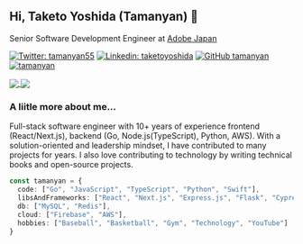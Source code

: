 ## Hi, Taketo Yoshida (Tamanyan) 👋

Senior Software Development Engineer at [Adobe Japan](https://github.com/adobe)

[![Twitter: tamanyan55](https://img.shields.io/twitter/follow/tamanyan55?style=social)](https://twitter.com/tamanyan55)
[![Linkedin: taketoyoshida](https://img.shields.io/badge/-tyoshida-blue?style=flat-square&logo=Linkedin&logoColor=white&link=https://www.linkedin.com/in/tyoshida/)](https://www.linkedin.com/in/tyoshida/)
[![GitHub tamanyan](https://img.shields.io/github/followers/tamanyan?label=follow&style=social)](https://github.com/tamanyan)
<a href="https://github.com/tamanyan/">
    <img src="https://komarev.com/ghpvc/?username=tamanyan" alt="tamanyan" />
</a>

<a href="https://github.com/tamanyan/github-readme-stats">
  <img align="center" src="https://github-readme-stats.vercel.app/api?username=tamanyan&count_private=true" />
</a>
<a href="https://github.com/tamanyan/convoychat">
  <img align="center" src="https://github-readme-stats.vercel.app/api/top-langs/?username=tamanyan&layout=compact" />
</a>

### A liitle more about me...

Full-stack software engineer with 10+ years of experience frontend (React/Next.js), backend (Go, Node.js(TypeScript), Python, AWS). With a solution-oriented and leadership mindset, I have contributed to many projects for years. I also love contributing to technology by writing technical books and open-source projects.

```typescript
const tamanyan = {
  code: ["Go", "JavaScript", "TypeScript", "Python", "Swift"],
  libsAndFrameworks: ["React", "Next.js", "Express.js", "Flask", "Cypress"],
  db: ["MySQL", "Redis"],
  cloud: ["Firebase", "AWS"],
  hobbies: ["Baseball", "Basketball", "Gym", "Technology", "YouTube"]
}
```


